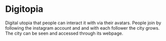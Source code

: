# Digitopia
Digital utopia that people can interact it with via their avatars. People join by following the instagram account and and with each follower the city grows. The city can be seen and accessed through its webpage.

